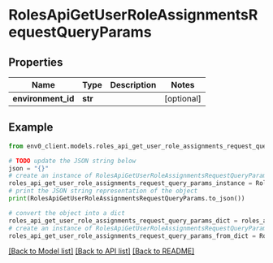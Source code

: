 # RolesApiGetUserRoleAssignmentsRequestQueryParams


## Properties

Name | Type | Description | Notes
------------ | ------------- | ------------- | -------------
**environment_id** | **str** |  | [optional] 

## Example

```python
from env0_client.models.roles_api_get_user_role_assignments_request_query_params import RolesApiGetUserRoleAssignmentsRequestQueryParams

# TODO update the JSON string below
json = "{}"
# create an instance of RolesApiGetUserRoleAssignmentsRequestQueryParams from a JSON string
roles_api_get_user_role_assignments_request_query_params_instance = RolesApiGetUserRoleAssignmentsRequestQueryParams.from_json(json)
# print the JSON string representation of the object
print(RolesApiGetUserRoleAssignmentsRequestQueryParams.to_json())

# convert the object into a dict
roles_api_get_user_role_assignments_request_query_params_dict = roles_api_get_user_role_assignments_request_query_params_instance.to_dict()
# create an instance of RolesApiGetUserRoleAssignmentsRequestQueryParams from a dict
roles_api_get_user_role_assignments_request_query_params_from_dict = RolesApiGetUserRoleAssignmentsRequestQueryParams.from_dict(roles_api_get_user_role_assignments_request_query_params_dict)
```
[[Back to Model list]](../README.md#documentation-for-models) [[Back to API list]](../README.md#documentation-for-api-endpoints) [[Back to README]](../README.md)


